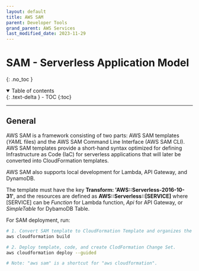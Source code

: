 ```yaml
---
layout: default
title: AWS SAM
parent: Developer Tools
grand_parent: AWS Services
last_modified_date: 2023-11-29
---
```


# SAM - Serverless Application Model
{: .no_toc }

<details open markdown="block">
  <summary>
    Table of contents
  </summary>
  {: .text-delta }
- TOC
{:toc}
</details>

---

## General

AWS SAM is a framework consisting of two parts: AWS SAM templates (*YAML* files) and the AWS SAM Command Line Interface (AWS SAM CLI). AWS SAM templates provide a short-hand syntax optimized for defining Infrastructure as Code (IaC) for serverless applications that will later be converted into CloudFormation templates.

AWS SAM also supports local development for Lambda, API Gateway, and DynamoDB.

The template must have the key **Transform: 'AWS::Serverless-2016-10-31'**, and the resources are defined as **AWS::Serverless::\[SERVICE\]** where \[SERVICE\] can be *Function* for Lambda function, *Api* for API Gateway, or *SimpleTable* for DybamoDB Table.

For SAM deployment, run:

```bash
# 1. Convert SAM template to CloudFormation Template and organizes the files in the ".aws-sam" folder
aws cloudformation build

# 2. Deploy template, code, and create ClodFormation Change Set.
aws cloudformation deploy --guided

# Note: "aws sam" is a shortcut for "aws cloudformation".
```